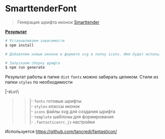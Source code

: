# SmarttenderFont

> Генерация шрифта иконок [Smarttender](https://smarttender.biz/)

**<a href="https://htmlpreview.github.io/?https://github.com/uhodav/smarttender-fonts/blob/main/dist/icon.html#/bored" target="_blank">Результат</a>**

```bash
# Устанавливаем зависимости
$ npm install

# Добавляем новые иконки в формате svg в папку icons. Имя будет использовано для созданного класса

# Запускаем сборку шрифта
$ npm run generate
```

Результат работы в папке `dist`
`fonts` можно забирать целиком.
Стили из папки `styles` по необходимости

|-`dist`\
>>|- `fonts`        готовые шрифты\
>>|- `styles`       классы иконок\
>|- `icons`             файлы svg для создания шрифта\
>|- `template`          шаблоны для формирования\
>|- `.fantasticonrc.js` настройки


Используется https://github.com/tancredi/fantasticon/
